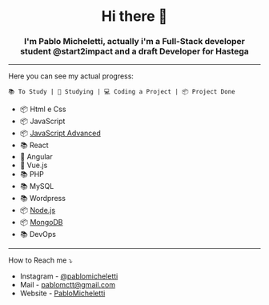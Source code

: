 <h1 align="center">Hi there 🙋</h1>
<h3 align="center">I'm Pablo Micheletti, actually i'm a Full-Stack developer student @start2impact and a draft Developer for Hastega </h3>

---

Here you can see my actual progress:
```
📚 To Study | 📖 Studying | 💻 Coding a Project | 📦 Project Done
```

- 📦 Html e Css
- 📦 JavaScript
- 📦 [JavaScript Advanced](https://github.com/Palvoluss/JavascriptAdvanced) 
- 📚 React 
- 📖 Angular
- 📖 Vue.js
- 📚 PHP
- 📚 MySQL
- 📚 Wordpress
- 📦 [Node.js](https://github.com/Palvoluss/App-Journey-1)
- 📦 [MongoDB](https://github.com/Palvoluss/App-Journey-1)
- 📚 DevOps

---

How to Reach me ⤵️
- Instagram - [@pablomicheletti](https://www.instagram.com/pablomicheletti/)
- Mail - <pablomctt@gmail.com>
- Website - [PabloMicheletti](http://pablomicheletti.it)
